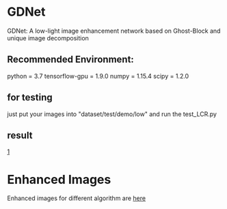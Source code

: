 # GDNet
GDNet: A low-light image enhancement network based on Ghost-Block and unique image decomposition

## Recommended Environment:
 python = 3.7
 tensorflow-gpu = 1.9.0
 numpy = 1.15.4
 scipy = 1.2.0
 
## for testing
just put your images into "dataset/test/demo/low" and run the test_LCR.py

## result
[1](./__pycache__/Fig6.png)

# Enhanced Images
Enhanced images for different algorithm are [here]()
